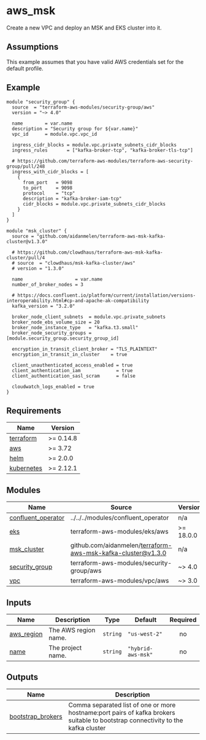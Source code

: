 # aws_msk

Create a new VPC and deploy an MSK and EKS cluster into it.

## Assumptions

This example assumes that you have valid AWS credentials set for the default profile.

<!-- BEGINNING OF PRE-COMMIT-TERRAFORM DOCS HOOK -->

## Example

```hcl
module "security_group" {
  source  = "terraform-aws-modules/security-group/aws"
  version = "~> 4.0"

  name        = var.name
  description = "Security group for ${var.name}"
  vpc_id      = module.vpc.vpc_id

  ingress_cidr_blocks = module.vpc.private_subnets_cidr_blocks
  ingress_rules       = ["kafka-broker-tcp", "kafka-broker-tls-tcp"]

  # https://github.com/terraform-aws-modules/terraform-aws-security-group/pull/248
  ingress_with_cidr_blocks = [
    {
      from_port   = 9098
      to_port     = 9098
      protocol    = "tcp"
      description = "kafka-broker-iam-tcp"
      cidr_blocks = module.vpc.private_subnets_cidr_blocks
    }
  ]
}

module "msk_cluster" {
  source = "github.com/aidanmelen/terraform-aws-msk-kafka-cluster@v1.3.0"

  # https://github.com/clowdhaus/terraform-aws-msk-kafka-cluster/pull/4
  # source  = "clowdhaus/msk-kafka-cluster/aws"
  # version = "1.3.0"

  name                   = var.name
  number_of_broker_nodes = 3

  # https://docs.confluent.io/platform/current/installation/versions-interoperability.html#cp-and-apache-ak-compatibility
  kafka_version = "3.2.0"

  broker_node_client_subnets  = module.vpc.private_subnets
  broker_node_ebs_volume_size = 20
  broker_node_instance_type   = "kafka.t3.small"
  broker_node_security_groups = [module.security_group.security_group_id]

  encryption_in_transit_client_broker = "TLS_PLAINTEXT"
  encryption_in_transit_in_cluster    = true

  client_unauthenticated_access_enabled = true
  client_authentication_iam             = true
  client_authentication_sasl_scram      = false

  cloudwatch_logs_enabled = true
}
```

## Requirements

| Name | Version |
|------|---------|
| <a name="requirement_terraform"></a> [terraform](#requirement\_terraform) | >= 0.14.8 |
| <a name="requirement_aws"></a> [aws](#requirement\_aws) | >= 3.72 |
| <a name="requirement_helm"></a> [helm](#requirement\_helm) | >= 2.0.0 |
| <a name="requirement_kubernetes"></a> [kubernetes](#requirement\_kubernetes) | >= 2.12.1 |
## Modules

| Name | Source | Version |
|------|--------|---------|
| <a name="module_confluent_operator"></a> [confluent\_operator](#module\_confluent\_operator) | ../../../modules/confluent_operator | n/a |
| <a name="module_eks"></a> [eks](#module\_eks) | terraform-aws-modules/eks/aws | >= 18.0.0 |
| <a name="module_msk_cluster"></a> [msk\_cluster](#module\_msk\_cluster) | github.com/aidanmelen/terraform-aws-msk-kafka-cluster@v1.3.0 | n/a |
| <a name="module_security_group"></a> [security\_group](#module\_security\_group) | terraform-aws-modules/security-group/aws | ~> 4.0 |
| <a name="module_vpc"></a> [vpc](#module\_vpc) | terraform-aws-modules/vpc/aws | ~> 3.0 |
## Inputs

| Name | Description | Type | Default | Required |
|------|-------------|------|---------|:--------:|
| <a name="input_aws_region"></a> [aws\_region](#input\_aws\_region) | The AWS region name. | `string` | `"us-west-2"` | no |
| <a name="input_name"></a> [name](#input\_name) | The project name. | `string` | `"hybrid-aws-msk"` | no |
## Outputs

| Name | Description |
|------|-------------|
| <a name="output_bootstrap_brokers"></a> [bootstrap\_brokers](#output\_bootstrap\_brokers) | Comma separated list of one or more hostname:port pairs of kafka brokers suitable to bootstrap connectivity to the kafka cluster |
<!-- END OF PRE-COMMIT-TERRAFORM DOCS HOOK -->
